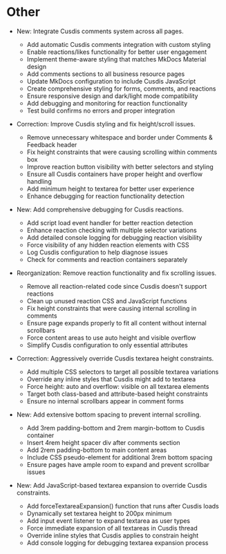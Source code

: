 # Other

* New: Integrate Cusdis comments system across all pages.

    - Add automatic Cusdis comments integration with custom styling
    - Enable reactions/likes functionality for better user engagement
    - Implement theme-aware styling that matches MkDocs Material design
    - Add comments sections to all business resource pages
    - Update MkDocs configuration to include Cusdis JavaScript
    - Create comprehensive styling for forms, comments, and reactions
    - Ensure responsive design and dark/light mode compatibility
    - Add debugging and monitoring for reaction functionality
    - Test build confirms no errors and proper integration
    

* Correction: Improve Cusdis styling and fix height/scroll issues.

    - Remove unnecessary whitespace and border under Comments & Feedback header
    - Fix height constraints that were causing scrolling within comments box
    - Improve reaction button visibility with better selectors and styling
    - Ensure all Cusdis containers have proper height and overflow handling
    - Add minimum height to textarea for better user experience
    - Enhance debugging for reaction functionality detection
    

* New: Add comprehensive debugging for Cusdis reactions.

    - Add script load event handler for better reaction detection
    - Enhance reaction checking with multiple selector variations
    - Add detailed console logging for debugging reaction visibility
    - Force visibility of any hidden reaction elements with CSS
    - Log Cusdis configuration to help diagnose issues
    - Check for comments and reaction containers separately
    

* Reorganization: Remove reaction functionality and fix scrolling issues.

    - Remove all reaction-related code since Cusdis doesn't support reactions
    - Clean up unused reaction CSS and JavaScript functions
    - Fix height constraints that were causing internal scrolling in comments
    - Ensure page expands properly to fit all content without internal scrollbars
    - Force content areas to use auto height and visible overflow
    - Simplify Cusdis configuration to only essential attributes
    

* Correction: Aggressively override Cusdis textarea height constraints.

    - Add multiple CSS selectors to target all possible textarea variations
    - Override any inline styles that Cusdis might add to textarea
    - Force height: auto and overflow: visible on all textarea elements
    - Target both class-based and attribute-based height constraints
    - Ensure no internal scrollbars appear in comment forms
    

* New: Add extensive bottom spacing to prevent internal scrolling.

    - Add 3rem padding-bottom and 2rem margin-bottom to Cusdis container
    - Insert 4rem height spacer div after comments section
    - Add 2rem padding-bottom to main content areas
    - Include CSS pseudo-element for additional 3rem bottom spacing
    - Ensure pages have ample room to expand and prevent scrollbar issues
    

* New: Add JavaScript-based textarea expansion to override Cusdis constraints.

    - Add forceTextareaExpansion() function that runs after Cusdis loads
    - Dynamically set textarea height to 200px minimum
    - Add input event listener to expand textarea as user types
    - Force immediate expansion of all textareas in Cusdis thread
    - Override inline styles that Cusdis applies to constrain height
    - Add console logging for debugging textarea expansion process